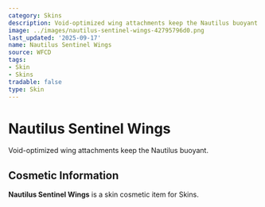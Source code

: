```yaml
---
category: Skins
description: Void-optimized wing attachments keep the Nautilus buoyant.
image: ../images/nautilus-sentinel-wings-42795796d0.png
last_updated: '2025-09-17'
name: Nautilus Sentinel Wings
source: WFCD
tags:
- Skin
- Skins
tradable: false
type: Skin
---
```


# Nautilus Sentinel Wings

Void-optimized wing attachments keep the Nautilus buoyant.

## Cosmetic Information

**Nautilus Sentinel Wings** is a skin cosmetic item for Skins.


